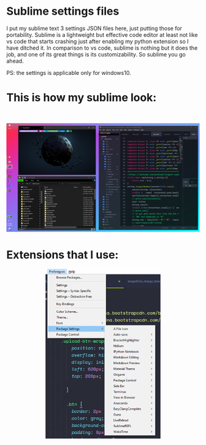 # Sublime settings files

I put my sublime text 3 settings JSON files here, just putting those for portability. Sublime is a lightweight but effective code editor at least not like vs code that starts crashing just after enabling my python extension so I have ditched it. In comparison to vs code, sublime is nothing but it does the job, and one of its great things is its customizability. So sublime you go ahead. 

PS: the settings is applicable only for windows10. 
# This is how my sublime look:

<br>
<pre>
<img src="imgs/9.png" width="900"> <img src="imgs/8.png" width="900"> <img src="imgs/10.png" width="900"> <img src="imgs/11.png" width="900"> <img src="imgs/6.png" width="900"> <img src="imgs/5.png" width="900"> <img src="imgs/4.png" width="900"> <img src="imgs/3.png" width="900"> <img src="imgs/2.png" width="900"> <img src="imgs/1.png" width="900"> <img src="imgs/1.jpeg" width="900"> <img src="images/2.jpeg" width="900"> <img src="imgs/3.jpeg" width="900"> 
</pre>

# Extensions that I use:
<p align="center">
    <img src="imgs/7.png" width="300">
</p>
